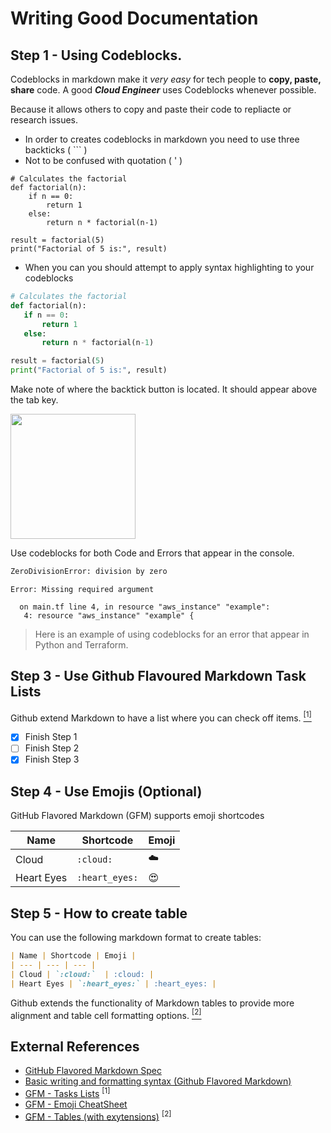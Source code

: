 # Writing Good Documentation

## Step 1 - Using Codeblocks.

Codeblocks in markdown make it *very easy* for tech people to **copy, paste, share** code.
A good __*Cloud Engineer*__ uses Codeblocks whenever possible.

Because it allows others to copy and paste their code to repliacte or research issues.

- In order to creates codeblocks in markdown you need to use three backticks ( ``` )
- Not to be confused with quotation ( ' )

```
# Calculates the factorial
def factorial(n):
    if n == 0:
        return 1
    else:
        return n * factorial(n-1)

result = factorial(5)
print("Factorial of 5 is:", result)
```
- When you can you should attempt to apply syntax highlighting to your codeblocks

 ```python
# Calculates the factorial
def factorial(n):
    if n == 0:
        return 1
    else:
        return n * factorial(n-1)

result = factorial(5)
print("Factorial of 5 is:", result)
```
Make note of where the backtick button is located.
It should appear above the tab key.

<img width="200px" src="https://github.com/yeofrancis/github-docs-example/assets/82499575/3972518a-a8a6-4e7b-8566-9d4c4a534561" />

Use codeblocks for both Code and Errors that appear in the console.

```bash
ZeroDivisionError: division by zero
```
```
Error: Missing required argument

  on main.tf line 4, in resource "aws_instance" "example":
   4: resource "aws_instance" "example" {
```
> Here is an example of using codeblocks for an error that appear in Python and Terraform.

## Step 3 - Use Github Flavoured Markdown Task Lists

Github extend Markdown to have a list where you can check off items.  [<sup>[1]</sup>](#external-references)

- [x] Finish Step 1
- [ ] Finish Step 2
- [x] Finish Step 3
      
## Step 4 - Use Emojis (Optional)

GitHub Flavored Markdown (GFM) supports emoji shortcodes

| Name | Shortcode | Emoji |
| --- | --- | --- |
| Cloud | `:cloud:`  | :cloud: |
| Heart Eyes | `:heart_eyes:` | :heart_eyes: |

## Step 5 - How to create table

You can use the following markdown format to create tables:
```md
| Name | Shortcode | Emoji |
| --- | --- | --- |
| Cloud | `:cloud:`  | :cloud: |
| Heart Eyes | `:heart_eyes:` | :heart_eyes: |
```
Github extends the functionality of Markdown tables to provide more alignment and table cell formatting options. [<sup>[2]</sup>](#external-references)

## External References
- [GitHub Flavored Markdown Spec](https://github.github.com/gfm/) 
- [Basic writing and formatting syntax (Github Flavored Markdown)](https://docs.github.com/en/get-started/writing-on-github/getting-started-with-writing-and-formatting-on-github/basic-writing-and-formatting-syntax#quoting-text)
- [GFM - Tasks Lists](https://docs.github.com/en/get-started/writing-on-github/getting-started-with-writing-and-formatting-on-github/basic-writing-and-formatting-syntax#task-lists) <sup>[1]</sup>
- [GFM - Emoji CheatSheet](https://github.com/ikatyang/emoji-cheat-sheet) 
- [GFM - Tables (with exytensions)](https://github.github.com/gfm/#tables-extension-) <sup>[2]</sup>
